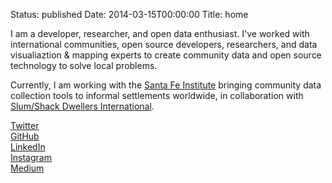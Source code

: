 Status: published
Date: 2014-03-15T00:00:00
Title: home

I am a developer, researcher, and open data enthusiast. I've worked with international communities, open source developers, researchers, and data visualiaztion & mapping experts to create community data and open source technology to solve local problems.

Currently, I am working with the [Santa Fe Institute](http://santafe.edu/research/informal-settlements/) bringing community data collection tools to informal settlements worldwide, in collaboration with [Slum/Shack Dwellers International](http://www.sdinet.org/).

<div class="pure-g">
<div class="small-caps home-link pure-u-1-3 pure-u-sm-1-5"><a href="http://twitter.com/joeahand">Twitter</a></div>
<div class="small-caps home-link pure-u-1-3 pure-u-sm-1-5"><a href="http://github.com/joehand">GitHub</a></div>
<div class="small-caps home-link pure-u-1-3 pure-u-sm-1-5"><a href="https://www.linkedin.com/in/joeahand">LinkedIn</a></div>
<div class="small-caps home-link pure-u-1-2 pure-u-sm-1-5"><a href="https://instagram.com/joeahand/">Instagram</a></div>
<div class="small-caps home-link pure-u-1-2 pure-u-sm-1-5"><a href="https://medium.com/@joehand">Medium</a></div>
</div>